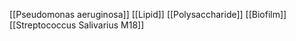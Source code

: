 [[Pseudomonas aeruginosa]]
[[Lipid]]
[[Polysaccharide]]
[[Biofilm]]
[[Streptococcus Salivarius M18]]
